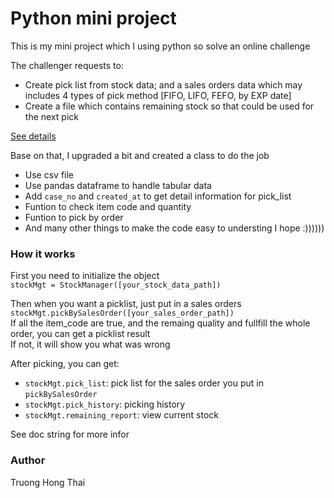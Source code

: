 # Python mini project

This is my mini project which I using python so solve an online challenge

The challenger requests to:
- Create pick list from stock data; and a sales orders data which may includes 4 types of pick method [FIFO, LIFO, FEFO, by EXP date]
- Create a file which contains remaining stock so that could be used for the next pick

[See details](https://docs.google.com/spreadsheets/d/1IDIVTf36hZqxltg_MYOjsWvSmDxp1pb4gkAzJI64eaU/edit?fbclid=IwAR1NOS6M5FLrUMD2MU60OLllT97n9ezj4axKOXl5Dweghx7s9_zcgkrVoA4#gid=843431074)

Base on that, I upgraded a bit and created a class to do the job
- Use csv file
- Use pandas dataframe to handle tabular data
- Add <code>case_no</code> and <code>created_at</code> to get detail information for pick_list
- Funtion to check item code and quantity
- Funtion to pick by order
- And many other things to make the code easy to understing I hope :))))))

### How it works
First you need to initialize the object  
<code>stockMgt = StockManager([your_stock_data_path])</code>

Then when you want a picklist, just put in a sales orders  
<code>stockMgt.pickBySalesOrder([your_sales_order_path])</code>  
If all the item_code are true, and the remaing quality and fullfill the whole order, you can get a picklist result  
If not, it will show you what was wrong  

After picking, you can get:
- <code>stockMgt.pick_list</code>: pick list for the sales order you put in <code>pickBySalesOrder</code>
- <code>stockMgt.pick_history</code>: picking history
- <code>stockMgt.remaining_report</code>: view current stock

See doc string for more infor

### Author
Truong Hong Thai
